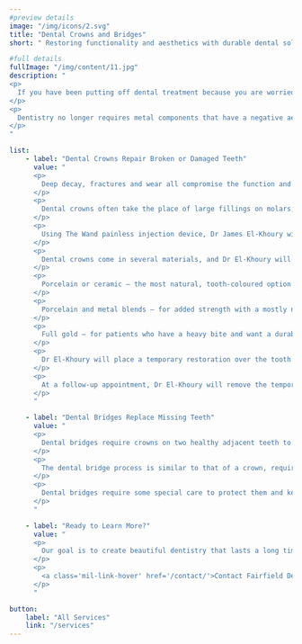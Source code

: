 ```yaml
---
#preview details
image: "/img/icons/2.svg"
title: "Dental Crowns and Bridges"
short: " Restoring functionality and aesthetics with durable dental solutions."

#full details
fullImage: "/img/content/11.jpg"
description: "
<p>
  If you have been putting off dental treatment because you are worried about the impact it will have on your smile, you'll be happy to know that Fairfield Dental Care provide a way to keep the natural look of your teeth with modern dental crowns and bridges.
</p>
<p>
  Dentistry no longer requires metal components that have a negative aesthetic impact or cause you to hide your smile due to dark margins or wires.
</p>
"

list: 
    - label: "Dental Crowns Repair Broken or Damaged Teeth"
      value: "
      <p>
        Deep decay, fractures and wear all compromise the function and comfort of teeth. A dental crown, or cap, completely encases your natural tooth and reinforces it with durable porcelain or ceramic.
      </p>
      <p>
        Dental crowns often take the place of large fillings on molars, which absorb much of the force from chewing because they add strength in addition to sealing the tooth.
      </p>
      <p>
        Using The Wand painless injection device, Dr James El-Khoury will remove decay and reshape the tooth to create enough space for your crown. He will then take an impression to give our local dental lab the information they need to create your custom crown.
      </p>
      <p>
        Dental crowns come in several materials, and Dr El-Khoury will go over the benefits and limitations of each.
      </p>
      <p>
        Porcelain or ceramic – the most natural, tooth-coloured option
      </p>
      <p>
        Porcelain and metal blends – for added strength with a mostly natural appearance
      </p>
      <p>
        Full gold – for patients who have a heavy bite and want a durable option 
      </p>
      <p>
        Dr El-Khoury will place a temporary restoration over the tooth to protect it until your final restoration is ready. 
      </p>
      <p>
        At a follow-up appointment, Dr El-Khoury will remove the temporary and place your final crown over your tooth with permanent cement. He will make any small adjustments needed to ensure a proper fit and comfortable function.
      </p>
      "

    - label: "Dental Bridges Replace Missing Teeth"
      value: "
      <p>
        Dental bridges require crowns on two healthy adjacent teeth to hold an artificial tooth in place. In most cases, patients opt for porcelain or ceramic bridges to complement their smiles.
      </p>
      <p>
        The dental bridge process is similar to that of a crown, requiring preparation of the tooth and an appointment to place your bridge. For multiple teeth missing in a row, <b>dental implant-supported bridges can add the stability necessary for proper chewing function without the need for a partial denture.</b>
      </p>
      <p>
        Dental bridges require some special care to protect them and keep the underlying gums healthy. Small brushes and special floss make it easy to remove food that can collect on and around your bridge. We will demonstrate ways to get the most out of your dentistry.
      </p>
      "

    - label: "Ready to Learn More?"
      value: "
      <p>
        Our goal is to create beautiful dentistry that lasts a long time and helps you smile with confidence.
      </p>
      <p>
        <a class='mil-link-hover' href='/contact/'>Contact Fairfield Dental Care Today!</a>
      </p>
      "

button:
    label: "All Services"
    link: "/services" 
---
```

